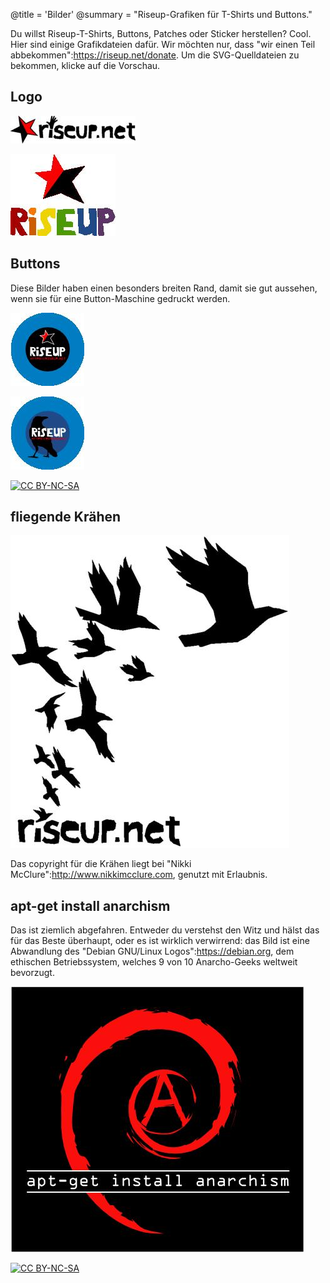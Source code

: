 @title = 'Bilder'
@summary = "Riseup-Grafiken für T-Shirts und Buttons."

Du willst Riseup-T-Shirts, Buttons, Patches oder Sticker herstellen? Cool. Hier sind einige Grafikdateien dafür. Wir möchten nur, dass "wir einen Teil abbekommen":https://riseup.net/donate. Um die SVG-Quelldateien zu bekommen, klicke auf die Vorschau.

## Logo

[![riseup.net-inline_medium.jpg](riseup.net-inline_medium.jpg)](riseup.net-inline.svg)

[![riseup-rainbow_medium.jpg](riseup-rainbow_medium.jpg)](riseup-rainbow.svg)

## Buttons

Diese Bilder haben einen besonders breiten Rand, damit sie gut aussehen, wenn sie für eine Button-Maschine gedruckt werden.

[![button-star_large.jpg](button-star_large.jpg)](button-star.svg)

[![button-crow_large.jpg](button-crow_large.jpg)](button-crow.svg)

[![CC BY-NC-SA](/assets/images/creative-commons-80x15.png)](https://creativecommons.org/licenses/by-nc-sa/3.0/)

## fliegende Krähen

[![mcclure-crows_large.jpg](mcclure-crows_large.jpg)](mcclure-crows.svg)

Das copyright für die Krähen liegt bei "Nikki McClure":http://www.nikkimcclure.com, genutzt mit Erlaubnis.

## apt-get install anarchism

Das ist ziemlich abgefahren. Entweder du verstehst den Witz und hälst das für das Beste überhaupt, oder es ist wirklich verwirrend: das Bild ist eine Abwandlung des "Debian GNU/Linux Logos":https://debian.org, dem ethischen Betriebssystem, welches 9 von 10 Anarcho-Geeks weltweit bevorzugt.

[![apt-get-install-anarchism_large.jpg](apt-get-install-anarchism_large.jpg)](apt-get-install-anarchism.svg)

[![CC BY-NC-SA](/assets/images/creative-commons-80x15.png)](https://creativecommons.org/licenses/by-nc-sa/3.0/)
